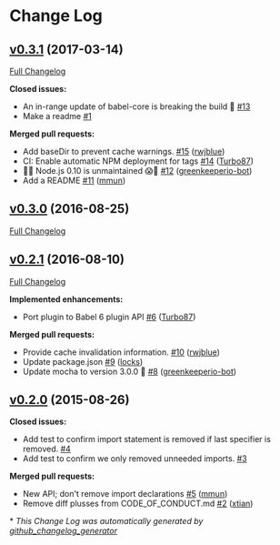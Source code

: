 # Change Log

## [v0.3.1](https://github.com/ember-cli/babel-plugin-filter-imports/tree/v0.3.1) (2017-03-14)
[Full Changelog](https://github.com/ember-cli/babel-plugin-filter-imports/compare/v0.3.0...v0.3.1)

**Closed issues:**

- An in-range update of babel-core is breaking the build 🚨 [\#13](https://github.com/ember-cli/babel-plugin-filter-imports/issues/13)
- Make a readme [\#1](https://github.com/ember-cli/babel-plugin-filter-imports/issues/1)

**Merged pull requests:**

- Add baseDir to prevent cache warnings. [\#15](https://github.com/ember-cli/babel-plugin-filter-imports/pull/15) ([rwjblue](https://github.com/rwjblue))
- CI: Enable automatic NPM deployment for tags [\#14](https://github.com/ember-cli/babel-plugin-filter-imports/pull/14) ([Turbo87](https://github.com/Turbo87))
- 👻😱 Node.js 0.10 is unmaintained 😱👻 [\#12](https://github.com/ember-cli/babel-plugin-filter-imports/pull/12) ([greenkeeperio-bot](https://github.com/greenkeeperio-bot))
- Add a README [\#11](https://github.com/ember-cli/babel-plugin-filter-imports/pull/11) ([mmun](https://github.com/mmun))

## [v0.3.0](https://github.com/ember-cli/babel-plugin-filter-imports/tree/v0.3.0) (2016-08-25)
[Full Changelog](https://github.com/ember-cli/babel-plugin-filter-imports/compare/v0.2.1...v0.3.0)

## [v0.2.1](https://github.com/ember-cli/babel-plugin-filter-imports/tree/v0.2.1) (2016-08-10)
[Full Changelog](https://github.com/ember-cli/babel-plugin-filter-imports/compare/v0.2.0...v0.2.1)

**Implemented enhancements:**

- Port plugin to Babel 6 plugin API [\#6](https://github.com/ember-cli/babel-plugin-filter-imports/pull/6) ([Turbo87](https://github.com/Turbo87))

**Merged pull requests:**

- Provide cache invalidation information. [\#10](https://github.com/ember-cli/babel-plugin-filter-imports/pull/10) ([rwjblue](https://github.com/rwjblue))
- Update package.json [\#9](https://github.com/ember-cli/babel-plugin-filter-imports/pull/9) ([locks](https://github.com/locks))
- Update mocha to version 3.0.0 🚀 [\#8](https://github.com/ember-cli/babel-plugin-filter-imports/pull/8) ([greenkeeperio-bot](https://github.com/greenkeeperio-bot))

## [v0.2.0](https://github.com/ember-cli/babel-plugin-filter-imports/tree/v0.2.0) (2015-08-26)
**Closed issues:**

- Add test to confirm import statement is removed if last specifier is removed. [\#4](https://github.com/ember-cli/babel-plugin-filter-imports/issues/4)
- Add test to confirm we only removed unneeded imports. [\#3](https://github.com/ember-cli/babel-plugin-filter-imports/issues/3)

**Merged pull requests:**

- New API; don't remove import declarations [\#5](https://github.com/ember-cli/babel-plugin-filter-imports/pull/5) ([mmun](https://github.com/mmun))
- Remove diff plusses from CODE\_OF\_CONDUCT.md [\#2](https://github.com/ember-cli/babel-plugin-filter-imports/pull/2) ([xtian](https://github.com/xtian))



\* *This Change Log was automatically generated by [github_changelog_generator](https://github.com/skywinder/Github-Changelog-Generator)*
